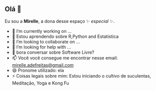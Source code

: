 ## Olá 👋

Eu sou a **Mirelle**, a dona desse espaço ✨ _especial_ ✨.

- 🔭 I’m currently working on ...
- 🌱 Estou aprendendo sobre R,Python and Estatistica
- 👯 I’m looking to collaborate on ...
- 🤔 I’m looking for help with ...
- 💬 bora conversar sobre Software Livre? 
- 📫 Você você consegue me encontrar nesse email: mirelle.adefreitas@gmail.com
- 😄 Pronome utilizado: ela
- ⚡ Coisas legais sobre mim: Estou iniciando o cultivo de suculentas, Meditação, Yoga e Kong Fu
